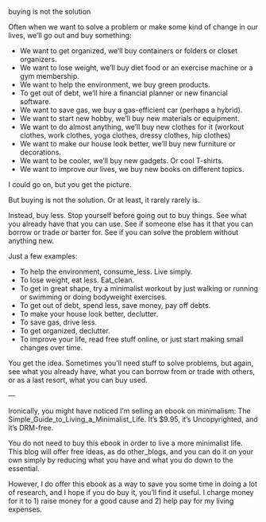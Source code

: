 buying is not the solution

Often when we want to solve a problem or make some kind of change in our lives,
we’ll go out and buy something:

* We want to get organized, we’ll buy containers or folders or closet organizers.
* We want to lose weight, we’ll buy diet food or an exercise machine or a gym membership.
* We want to help the environment, we buy green products.
* To get out of debt, we’ll hire a financial planner or new financial software.
* We want to save gas, we buy a gas-efficient car (perhaps a hybrid).  
* We want to start new hobby, we’ll buy new materials or equipment.  
* We want to do almost anything, we’ll buy new clothes for it (workout clothes, work clothes, yoga clothes, dressy clothes, hip clothes)
* We want to make our house look better, we’ll buy new furniture or decorations.
* We want to be cooler, we’ll buy new gadgets. Or cool T-shirts.
* We want to improve our lives, we buy new books on different topics.

I could go on, but you get the picture.

But buying is not the solution. Or at least, it rarely rarely is.

Instead, buy less. Stop yourself before going out to buy things. See what you
already have that you can use. See if someone else has it that you can borrow
or trade or barter for. See if you can solve the problem without anything new.

Just a few examples:

* To help the environment, consume_less. Live simply.
* To lose weight, eat less. Eat_clean.
* To get in great shape, try a minimalist workout by just walking or running or swimming or doing bodyweight exercises.
* To get out of debt, spend less, save money, pay off debts.
* To make your house look better, declutter.
* To save gas, drive less.
* To get organized, declutter.
* To improve your life, read free stuff online, or just start making small changes over time.

You get the idea. Sometimes you’ll need stuff to solve problems, but again, see
what you already have, what you can borrow from or trade with others, or as a
last resort, what you can buy used.

—

Ironically, you might have noticed I’m selling an ebook on minimalism: The
Simple_Guide_to_Living_a_Minimalist_Life. It’s $9.95, it’s Uncopyrighted, and
it’s DRM-free.

You do not need to buy this ebook in order to live a more minimalist life. This
blog will offer free ideas, as do other_blogs, and you can do it on your own
simply by reducing what you have and what you do down to the essential.

However, I do offer this ebook as a way to save you some time in doing a lot of
research, and I hope if you do buy it, you’ll find it useful. I charge money
for it to 1) raise money for a good cause and 2) help pay for my living
expenses.
